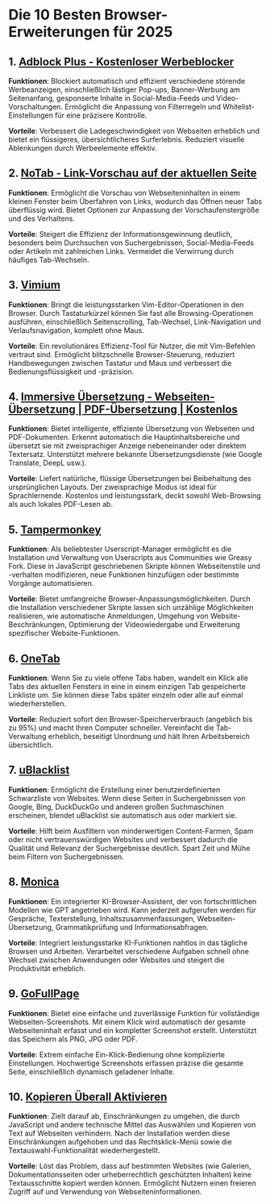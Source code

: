 # Die 10 Besten Browser-Erweiterungen für 2025

## 1. [Adblock Plus - Kostenloser Werbeblocker](https://chromewebstore.google.com/detail/cfhdojbkjhnklbpkdaibdccddilifddb)

**Funktionen**: Blockiert automatisch und effizient verschiedene störende Werbeanzeigen, einschließlich lästiger Pop-ups, Banner-Werbung am Seitenanfang, gesponserte Inhalte in Social-Media-Feeds und Video-Vorschaltungen. Ermöglicht die Anpassung von Filterregeln und Whitelist-Einstellungen für eine präzisere Kontrolle.

**Vorteile**: Verbessert die Ladegeschwindigkeit von Webseiten erheblich und bietet ein flüssigeres, übersichtlicheres Surferlebnis. Reduziert visuelle Ablenkungen durch Werbeelemente effektiv.

## 2. [NoTab - Link-Vorschau auf der aktuellen Seite](https://notab.wand.tools)
**Funktionen**: Ermöglicht die Vorschau von Webseiteninhalten in einem kleinen Fenster beim Überfahren von Links, wodurch das Öffnen neuer Tabs überflüssig wird. Bietet Optionen zur Anpassung der Vorschaufenstergröße und des Verhaltens.

**Vorteile**: Steigert die Effizienz der Informationsgewinnung deutlich, besonders beim Durchsuchen von Suchergebnissen, Social-Media-Feeds oder Artikeln mit zahlreichen Links. Vermeidet die Verwirrung durch häufiges Tab-Wechseln.

## 3. [Vimium](https://chromewebstore.google.com/detail/vimium/dbepggeogbaibhgnhhndojpepiihcmeb)
**Funktionen**: Bringt die leistungsstarken Vim-Editor-Operationen in den Browser. Durch Tastaturkürzel können Sie fast alle Browsing-Operationen ausführen, einschließlich Seitenscrolling, Tab-Wechsel, Link-Navigation und Verlaufsnavigation, komplett ohne Maus.

**Vorteile**: Ein revolutionäres Effizienz-Tool für Nutzer, die mit Vim-Befehlen vertraut sind. Ermöglicht blitzschnelle Browser-Steuerung, reduziert Handbewegungen zwischen Tastatur und Maus und verbessert die Bedienungsflüssigkeit und -präzision.

## 4. [Immersive Übersetzung - Webseiten-Übersetzung | PDF-Übersetzung | Kostenlos](https://chromewebstore.google.com/detail/bpoadfkcbjbfhfodiogcnhhhpibjhbnh)
**Funktionen**: Bietet intelligente, effiziente Übersetzung von Webseiten und PDF-Dokumenten. Erkennt automatisch die Hauptinhaltsbereiche und übersetzt sie mit zweisprachiger Anzeige nebeneinander oder direktem Textersatz. Unterstützt mehrere bekannte Übersetzungsdienste (wie Google Translate, DeepL usw.).

**Vorteile**: Liefert natürliche, flüssige Übersetzungen bei Beibehaltung des ursprünglichen Layouts. Der zweisprachige Modus ist ideal für Sprachlernende. Kostenlos und leistungsstark, deckt sowohl Web-Browsing als auch lokales PDF-Lesen ab.

## 5. [Tampermonkey](https://chromewebstore.google.com/detail/dhdgffkkebhmkfjojejmpbldmpobfkfo)
**Funktionen**: Als beliebtester Userscript-Manager ermöglicht es die Installation und Verwaltung von Userscripts aus Communities wie Greasy Fork. Diese in JavaScript geschriebenen Skripte können Webseitenstile und -verhalten modifizieren, neue Funktionen hinzufügen oder bestimmte Vorgänge automatisieren.

**Vorteile**: Bietet umfangreiche Browser-Anpassungsmöglichkeiten. Durch die Installation verschiedener Skripte lassen sich unzählige Möglichkeiten realisieren, wie automatische Anmeldungen, Umgehung von Website-Beschränkungen, Optimierung der Videowiedergabe und Erweiterung spezifischer Website-Funktionen.

## 6. [OneTab](https://chromewebstore.google.com/detail/onetab/chphlpgkkbolifaimnlloiipkdnihall)
**Funktionen**: Wenn Sie zu viele offene Tabs haben, wandelt ein Klick alle Tabs des aktuellen Fensters in eine in einem einzigen Tab gespeicherte Linkliste um. Sie können diese Tabs später einzeln oder alle auf einmal wiederherstellen.

**Vorteile**: Reduziert sofort den Browser-Speicherverbrauch (angeblich bis zu 95%) und macht Ihren Computer schneller. Vereinfacht die Tab-Verwaltung erheblich, beseitigt Unordnung und hält Ihren Arbeitsbereich übersichtlich.

## 7. [uBlacklist](https://chromewebstore.google.com/detail/ublacklist/pncfbmialoiaghdehhbnbhkkgmjanfhe)
**Funktionen**: Ermöglicht die Erstellung einer benutzerdefinierten Schwarzliste von Websites. Wenn diese Seiten in Suchergebnissen von Google, Bing, DuckDuckGo und anderen großen Suchmaschinen erscheinen, blendet uBlacklist sie automatisch aus oder markiert sie.

**Vorteile**: Hilft beim Ausfiltern von minderwertigen Content-Farmen, Spam oder nicht vertrauenswürdigen Websites und verbessert dadurch die Qualität und Relevanz der Suchergebnisse deutlich. Spart Zeit und Mühe beim Filtern von Suchergebnissen.

## 8. [Monica](https://chromewebstore.google.com/detail/ofpnmcalabcbjgholdjcjblkibolbppb)
**Funktionen**: Ein integrierter KI-Browser-Assistent, der von fortschrittlichen Modellen wie GPT angetrieben wird. Kann jederzeit aufgerufen werden für Gespräche, Texterstellung, Inhaltszusammenfassungen, Webseiten-Übersetzung, Grammatikprüfung und Informationsabfragen.

**Vorteile**: Integriert leistungsstarke KI-Funktionen nahtlos in das tägliche Browsen und Arbeiten. Verarbeitet verschiedene Aufgaben schnell ohne Wechsel zwischen Anwendungen oder Websites und steigert die Produktivität erheblich.

## 9. [GoFullPage](https://chromewebstore.google.com/detail/fdpohaocaechififmbbbbbknoalclacl)
**Funktionen**: Bietet eine einfache und zuverlässige Funktion für vollständige Webseiten-Screenshots. Mit einem Klick wird automatisch der gesamte Webseiteninhalt erfasst und ein kompletter Screenshot erstellt. Unterstützt das Speichern als PNG, JPG oder PDF.

**Vorteile**: Extrem einfache Ein-Klick-Bedienung ohne komplizierte Einstellungen. Hochwertige Screenshots erfassen präzise die gesamte Seite, einschließlich dynamisch geladener Inhalte.

## 10. [Kopieren Überall Aktivieren](https://chromewebstore.google.com/detail/nahkcohcfljjjkhdcbfdphegdoiflbjd)
**Funktionen**: Zielt darauf ab, Einschränkungen zu umgehen, die durch JavaScript und andere technische Mittel das Auswählen und Kopieren von Text auf Webseiten verhindern. Nach der Installation werden diese Einschränkungen aufgehoben und das Rechtsklick-Menü sowie die Textauswahl-Funktionalität wiederhergestellt.

**Vorteile**: Löst das Problem, dass auf bestimmten Websites (wie Galerien, Dokumentationsseiten oder urheberrechtlich geschützten Inhalten) keine Textausschnitte kopiert werden können. Ermöglicht Nutzern einen freieren Zugriff auf und Verwendung von Webseiteninformationen.
